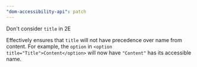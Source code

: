 ```yaml
---
"dom-accessibility-api": patch
---
```


Don't consider `title` in 2E

Effectively ensures that `title` will not have precedence over name from content.
For example, the `option` in `<option title="Title">Content</option>` will now have `"Content"` has its accessible name.
